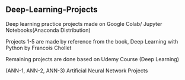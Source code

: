## Deep-Learning-Projects
Deep learning practice projects made on Google Colab/ Jupyter Notebooks(Anaconda Distribution)

Projects 1-5 are made by reference from the book, Deep Learning with Python by Francois Chollet

Remaining projects are done based on Udemy Course (Deep Learning)

(ANN-1, ANN-2, ANN-3) Artificial Neural Network Projects